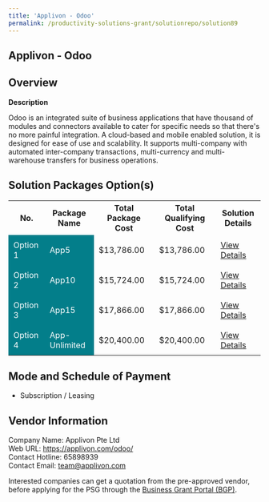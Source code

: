 ```yaml
---
title: 'Applivon - Odoo'
permalink: /productivity-solutions-grant/solutionrepo/solution89
---
```


## Applivon - Odoo

## Overview

**Description**

Odoo is an integrated suite of business applications that have thousand of modules  and connectors available to cater for specific needs so that there's no more painful integration. A cloud-based and mobile enabled solution, it is designed for ease of use and scalability. It supports multi-company with automated inter-company transactions, multi-currency and multi-warehouse transfers for business operations.

## Solution Packages Option(s)

<table>
<tr>
<th><b>No.</b></th>
<th><b>Package Name</b></th>
<th><b>Total Package Cost</b></th>
<th><b>Total Qualifying Cost</b></th>
<th><b>Solution Details</b></th>
</tr>
<tr>
<td style='padding: 10px; background-color: #037E8A; color: #FFFFFF;'>Option 1</td>
<td style='padding: 10px; background-color: #037E8A; color: #FFFFFF;'>App5</td>
<td style='padding: 10px;'>$13,786.00</td>
<td style='padding: 10px;'>$13,786.00</td>
<td style='padding: 10px;'><a href='/images/psg/Desensitised_Applivon_Annex3_CRwef_09Feb23_Part_1.pdf' target='_blank'>View Details</a></td>
</tr>
<tr>
<td style='padding: 10px; background-color: #037E8A; color: #FFFFFF;'>Option 2</td>
<td style='padding: 10px; background-color: #037E8A; color: #FFFFFF;'>App10</td>
<td style='padding: 10px;'>$15,724.00</td>
<td style='padding: 10px;'>$15,724.00</td>
<td style='padding: 10px;'><a href='/images/psg/Desensitised_Applivon_Annex3_CRwef_09Feb23_Part_2.pdf' target='_blank'>View Details</a></td>
</tr>
<tr>
<td style='padding: 10px; background-color: #037E8A; color: #FFFFFF;'>Option 3</td>
<td style='padding: 10px; background-color: #037E8A; color: #FFFFFF;'>App15</td>
<td style='padding: 10px;'>$17,866.00</td>
<td style='padding: 10px;'>$17,866.00</td>
<td style='padding: 10px;'><a href='/images/psg/Desensitised_Applivon_Annex3_CRwef_09Feb23_Part_3.pdf' target='_blank'>View Details</a></td>
</tr>
<tr>
<td style='padding: 10px; background-color: #037E8A; color: #FFFFFF;'>Option 4</td>
<td style='padding: 10px; background-color: #037E8A; color: #FFFFFF;'>App-Unlimited</td>
<td style='padding: 10px;'>$20,400.00</td>
<td style='padding: 10px;'>$20,400.00</td>
<td style='padding: 10px;'><a href='/images/psg/Desensitised_Applivon_Annex3_CRwef_09Feb23_Part_4.pdf' target='_blank'>View Details</a></td>
</tr>
</table>

## Mode and Schedule of Payment

 - Subscription / Leasing

## Vendor Information

 Company Name: Applivon Pte Ltd<br>Web URL: https://applivon.com/odoo/ <br>Contact Hotline: 65898939 <br>Contact Email: team@applivon.com <br>

Interested companies can get a quotation from the pre-approved vendor, before applying for the PSG through the <a href='https://www.businessgrants.gov.sg/' target='_blank' rel='noopener'>Business Grant Portal (BGP)</a>.

<script src="/jquery/resize-tables.js"></script>
